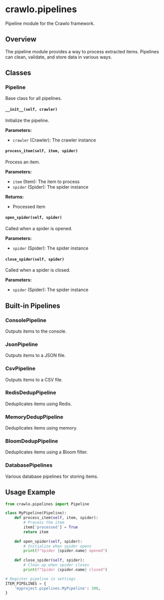 # crawlo.pipelines

Pipeline module for the Crawlo framework.

## Overview

The pipeline module provides a way to process extracted items. Pipelines can clean, validate, and store data in various ways.

## Classes

### Pipeline

Base class for all pipelines.

#### `__init__(self, crawler)`

Initialize the pipeline.

**Parameters:**
- `crawler` (Crawler): The crawler instance

#### `process_item(self, item, spider)`

Process an item.

**Parameters:**
- `item` (Item): The item to process
- `spider` (Spider): The spider instance

**Returns:**
- Processed item

#### `open_spider(self, spider)`

Called when a spider is opened.

**Parameters:**
- `spider` (Spider): The spider instance

#### `close_spider(self, spider)`

Called when a spider is closed.

**Parameters:**
- `spider` (Spider): The spider instance

## Built-in Pipelines

### ConsolePipeline

Outputs items to the console.

### JsonPipeline

Outputs items to a JSON file.

### CsvPipeline

Outputs items to a CSV file.

### RedisDedupPipeline

Deduplicates items using Redis.

### MemoryDedupPipeline

Deduplicates items using memory.

### BloomDedupPipeline

Deduplicates items using a Bloom filter.

### DatabasePipelines

Various database pipelines for storing items.

## Usage Example

```python
from crawlo.pipelines import Pipeline

class MyPipeline(Pipeline):
    def process_item(self, item, spider):
        # Process the item
        item['processed'] = True
        return item
    
    def open_spider(self, spider):
        # Initialize when spider opens
        print(f"Spider {spider.name} opened")
    
    def close_spider(self, spider):
        # Clean up when spider closes
        print(f"Spider {spider.name} closed")

# Register pipeline in settings
ITEM_PIPELINES = {
    'myproject.pipelines.MyPipeline': 300,
}
```